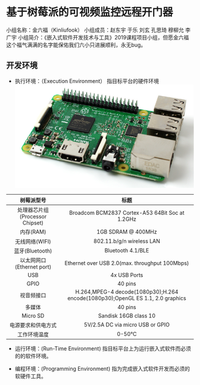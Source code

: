 # 基于树莓派的可视频监控远程开门器

小组名称：金六福（Kinliufook）
小组成员：赵东宇 于乐 刘玄 孔思琦 穆柳允 李广宇
小组简介：《嵌入式软件开发技术与工具》2019课程项目小组，但愿金六福这个福气满满的名字能保佑我们六小只进展顺利，永无bug。

## 开发环境

- 执行环境：（Execution Environment）
  指目标平台的硬件环境
![The Raspberry Pi 3 board](https://github.com/WolffyAndy/Kinliufook/blob/master/img/The%20Raspberry%20Pi%203%20board.png)


| 树莓派型号 | 标题 |
| :---: | :---: |
| 处理器芯片组(Processor Chipset) | Broadcom BCM2837 Cortex-A53 64Bit Soc at 1.2GHz |
| 内存(RAM) | 1GB SDRAM @ 400MHz |
| 无线网络(WIFI) | 802.11.b/g/n wireless LAN |
| 蓝牙(Bluetooth) | Bluetooth 4.1/BLE |
| 以太网网口(Ethernet port) | Ethernet over USB 2.0(max. throughput 100Mbps) |
| USB | 4x USB Ports |
| GPIO | 40 pins |
| 视音频接口 | H.264,MPEG-4 decode(1080p30);H.264 encode(1080p30);OpenGL ES 1.1, 2.0 graphics |
| 多媒体 | 40 pins |
| Micro SD | Sandisk 16GB class 10 |
| 电源要求和供电方式 | 5V/2.5A DC via micro USB or GPIO |
| 工作环境温度 | 0-50℃ |


- 运行环境：(Run-Time Environment)
  指目标平台上为运行嵌入式软件而必须的的软件环境。

- 编程环境：(Programming Environment)
  指为完成嵌入式软件开发而必须的软硬件工具。
